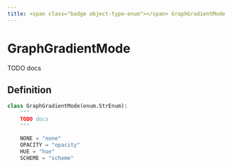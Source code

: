 ```yaml
---
title: <span class="badge object-type-enum"></span> GraphGradientMode
---
```

# <span class="badge object-type-enum"></span> GraphGradientMode

TODO docs

## Definition

```python
class GraphGradientMode(enum.StrEnum):
    """
    TODO docs
    """

    NONE = "none"
    OPACITY = "opacity"
    HUE = "hue"
    SCHEME = "scheme"
```
